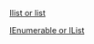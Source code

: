 [Ilist or list](https://stackoverflow.com/questions/8717582/why-use-ilist-or-list)

[IEnumerable<T> or IList<T>](https://stackoverflow.com/questions/1072614/should-i-always-return-ienumerablet-instead-of-ilistt)

